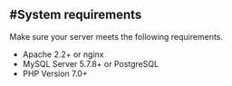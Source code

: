 #System requirements 
----------

Make sure your server meets the following requirements.

- Apache 2.2+ or nginx
- MySQL Server 5.7.8+ or PostgreSQL
- PHP Version 7.0+
